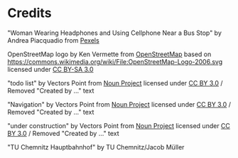 # Credits

"Woman Wearing Headphones and Using Cellphone Near a Bus Stop" by Andrea Piacquadio from [Pexels](https://www.pexels.com/photo/woman-wearing-headphones-and-using-cellphone-near-a-bus-stop-5047375/)

OpenStreetMap logo by Ken Vermette from [OpenStreetMap](https://wiki.openstreetmap.org/wiki/File:Public-images-osm_logo.svg) based on https://commons.wikimedia.org/wiki/File:OpenStreetMap-Logo-2006.svg licensed under [CC BY-SA 3.0](https://creativecommons.org/licenses/by-sa/3.0/)

"todo list" by Vectors Point from [Noun Project](https://thenounproject.com/icon/todo-list-2577194/) licensed under [CC BY 3.0](https://creativecommons.org/licenses/by/3.0/) / Removed "Created by ..." text

"Navigation" by Vectors Point from [Noun Project](https://thenounproject.com/icon/navigation-2577219/) licensed under [CC BY 3.0](https://creativecommons.org/licenses/by/3.0/) / Removed "Created by ..." text

"under construction" by Vectors Point from [Noun Project](https://thenounproject.com/icon/under-construction-2577221/) licensed under [CC BY 3.0](https://creativecommons.org/licenses/by/3.0/) / Removed "Created by ..." text

"TU Chemnitz Hauptbahnhof" by TU Chemnitz/Jacob Müller